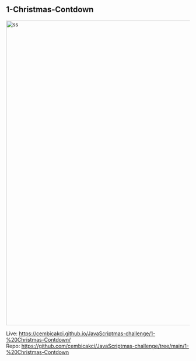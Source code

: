 ## 1-Christmas-Contdown
<img width="833" alt="ss" src="https://user-images.githubusercontent.com/73403359/150405376-b509099b-dbc6-43ee-8678-8ccbf9d74e26.png">

Live: https://cembicakci.github.io/JavaScriptmas-challenge/1-%20Christmas-Contdown/ <br>
Repo: https://github.com/cembicakci/JavaScriptmas-challenge/tree/main/1-%20Christmas-Contdown

